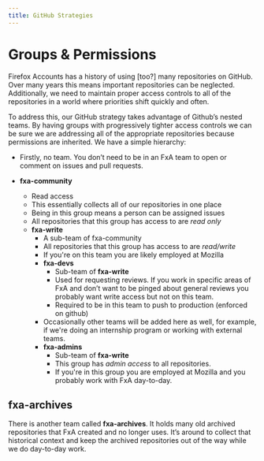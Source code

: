 ```yaml
---
title: GitHub Strategies
---
```


# Groups & Permissions
Firefox Accounts has a history of using [too?] many repositories on GitHub.
Over many years this means important repositories can be neglected.
Additionally, we need to maintain proper access controls to all of the
repositories in a world where priorities shift quickly and often.

To address this, our GitHub strategy takes advantage of Github’s nested teams.
By having groups with progressively tighter access controls we can be sure we
are addressing all of the appropriate repositories because permissions are
inherited.  We have a simple hierarchy:

* Firstly, no team.  You don’t need to be in an FxA team to open or comment on
issues and pull requests.

* **fxa-community**
  * Read access
  * This essentially collects all of our repositories in one place
  * Being in this group means a person can be assigned issues
  * All repositories that this group has access to are *read only*
  * **fxa-write**
    * A sub-team of fxa-community
    * All repositories that this group has access to are *read/write*
    * If you're on this team you are likely employed at Mozilla
    * **fxa-devs**
      * Sub-team of **fxa-write**
      * Used for requesting reviews.  If you work in specific areas of FxA and
        don’t want to be pinged about general reviews you probably want write
        access but not on this team.
      * Required to be in this team to push to production (enforced on github)
    * Occasionally other teams will be added here as well, for example, if
      we're doing an internship program or working with external teams.
    * **fxa-admins**
      * Sub-team of **fxa-write**
      * This group has *admin access* to all repositories.
      * If you're in this group you are employed at Mozilla and you probably
        work with FxA day-to-day.

## fxa-archives

There is another team called **fxa-archives**.  It holds many old archived
repositories that FxA created and no longer uses.  It’s around to collect that
historical context and keep the archived repositories out of the way while we
do day-to-day work.

